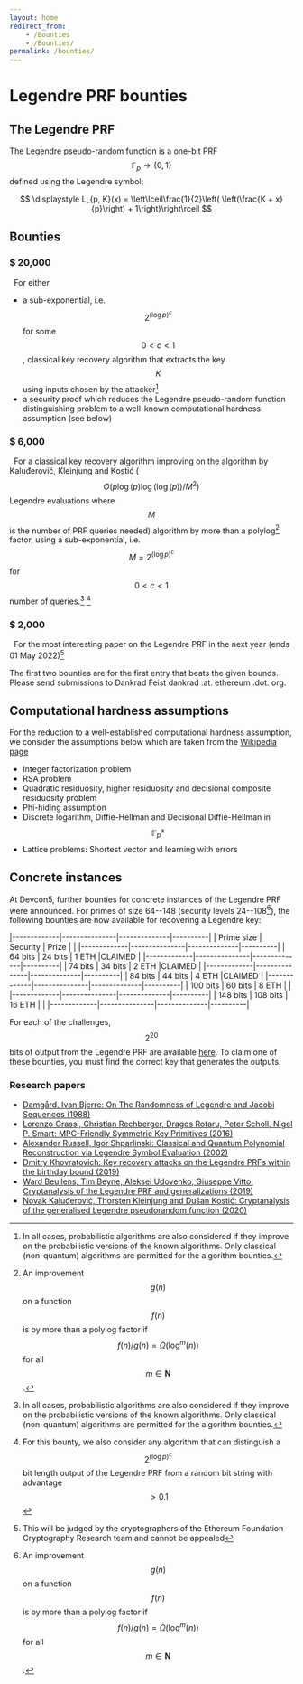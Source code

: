 ```yaml
---
layout: home
redirect_from: 
    - /Bounties
    - /Bounties/
permalink: /bounties/
---
```


# Legendre PRF bounties

## The Legendre PRF

The Legendre pseudo-random function is a one-bit PRF $$\mathbb{F}_p \rightarrow \{0,1\}$$ defined using the Legendre symbol:

$$ \displaystyle L_{p, K}(x) = \left\lceil\frac{1}{2}\left( \left(\frac{K + x}{p}\right) + 1\right)\right\rceil $$

## Bounties

### $ 20,000

&nbsp;&nbsp;For either

* a sub-exponential, i.e. $$2^{(\log p)^c}$$ for some $$0<c<1$$, classical key recovery algorithm that extracts the key $$K$$ using inputs chosen by the attacker[^1]
* a security proof which reduces the Legendre pseudo-random function distinguishing problem to a well-known computational hardness assumption (see below)

### $ 6,000

&nbsp;&nbsp;For a classical key recovery algorithm improving on the algorithm by Kaluđerović, Kleinjung and Kostić ($$ O (p \log(p) \log(\log(p))/M^2)$$ Legendre evaluations where $$M$$ is the number of PRF queries needed) algorithm by more than a polylog[^4] factor, using a sub-exponential, i.e. $$M=2^{(\log p)^c}$$ for $$0<c<1$$ number of queries.[^1] [^2]

[^4]: An improvement $$g(n)$$ on a function $$f(n)$$ is by more than a polylog factor if $$f(n)/g(n)=\Omega(\log^m(n))$$ for all $$m\in\mathbf{N}$$.

### $ 2,000

&nbsp;&nbsp;For the most interesting paper on the Legendre PRF in the next year (ends 01 May 2022)[^3]

[^1]: In all cases, probabilistic algorithms are also considered if they improve on the probabilistic versions of the known algorithms. Only classical (non-quantum) algorithms are permitted for the algorithm bounties.

[^2]: For this bounty, we also consider any algorithm that can distinguish a $$2^{(\log p)^c}$$ bit length output of the Legendre PRF from a random bit string with advantage $$>0.1$$

[^3]: This will be judged by the cryptographers of the Ethereum Foundation Cryptography Research team and cannot be appealed

The first two bounties are for the first entry that beats the given bounds. Please send submissions to Dankrad Feist dankrad .at. ethereum .dot. org.

## Computational hardness assumptions

For the reduction to a well-established computational hardness assumption, we consider the assumptions below which are taken from the [Wikipedia page](https://en.wikipedia.org/wiki/Computational_hardness_assumption)

* Integer factorization problem
* RSA problem
* Quadratic residuosity, higher residuosity and decisional composite residuosity problem
* Phi-hiding assumption
* Discrete logarithm, Diffie-Hellman and Decisional Diffie-Hellman in $$\mathbb{F}_p^{\times}$$
* Lattice problems: Shortest vector and learning with errors

## Concrete instances

At Devcon5, further bounties for concrete instances of the Legendre PRF were announced. For primes of size 64--148 (security levels 24--108[^4]), the following bounties are now available for recovering a Legendre key:

|-------------|---------------|--------------|----------|
| Prime size  | Security      | Prize        |          |
|-------------|---------------|--------------|----------|
| 64 bits     | 24 bits       | 1 ETH        |CLAIMED   |
|-------------|---------------|--------------|----------|
| 74 bits     | 34 bits       | 2 ETH        |CLAIMED   |
|-------------|---------------|--------------|----------|
| 84 bits     | 44 bits       | 4 ETH        |CLAIMED   |
|-------------|---------------|--------------|----------|
| 100 bits    | 60 bits       | 8 ETH        |          |
|-------------|---------------|--------------|----------|
| 148 bits    | 108 bits      | 16 ETH       |          |
|-------------|---------------|--------------|----------|

For each of the challenges, $$2^{20}$$ bits of output from the Legendre PRF are available [here](bountyinstances). To claim one of these bounties, you must find the correct key that generates the outputs.

[^4]: This was originally set as 44--128 bits of security, but has been reduced to 24--108 due to the Beullens algorithm.

### Research papers

* [Damgård, Ivan Bjerre: On The Randomness of Legendre and Jacobi Sequences (1988)](https://link.springer.com/content/pdf/10.1007%2F0-387-34799-2_13.pdf)
* [Lorenzo Grassi, Christian Rechberger, Dragos Rotaru, Peter Scholl, Nigel P. Smart: MPC-Friendly Symmetric Key Primitives (2016)](https://eprint.iacr.org/2016/542.pdf)
* [Alexander Russell, Igor Shparlinski: Classical and Quantum Polynomial Reconstruction via Legendre Symbol Evaluation (2002)](https://arxiv.org/pdf/quant-ph/0212016.pdf)
* [Dmitry Khovratovich: Key recovery attacks on the Legendre PRFs within the birthday bound (2019)](https://eprint.iacr.org/2019/862.pdf)
* [Ward Beullens, Tim Beyne, Aleksei Udovenko, Giuseppe Vitto: Cryptanalysis of the Legendre PRF and generalizations (2019)](https://eprint.iacr.org/2019/1357)
* [Novak Kaluđerović, Thorsten Kleinjung and Dušan Kostić: Cryptanalysis of the generalised Legendre pseudorandom function (2020)](https://msp.org/obs/2020/4/p17.xhtml)


